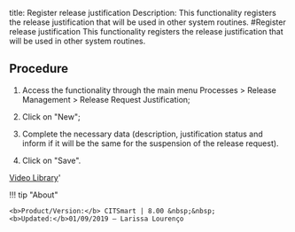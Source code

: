 title: Register release justification
Description: This functionality registers the release justification that will be used in other system routines. 
#Register release justification
This functionality registers the release justification that will be used in other system routines.

Procedure
-------------

1.  Access the functionality through the main menu Processes \> Release
    Management \> Release Request Justification;

2.  Click on "New";

3.  Complete the necessary data (description, justification status and inform if
    it will be the same for the suspension of the release request).

4.  Click on "Save".

<i class='fa fa-youtube-play  fa-2x' style='color:#97ce17;vertical-align: middle;'> </i> [Video Library](https://www.youtube.com/playlist?list=PLB5qK2uzf2RMA1W1Js4-lPEDUDUJJ_rUa)'

!!! tip "About"

    <b>Product/Version:</b> CITSmart | 8.00 &nbsp;&nbsp;
    <b>Updated:</b>01/09/2019 – Larissa Lourenço

